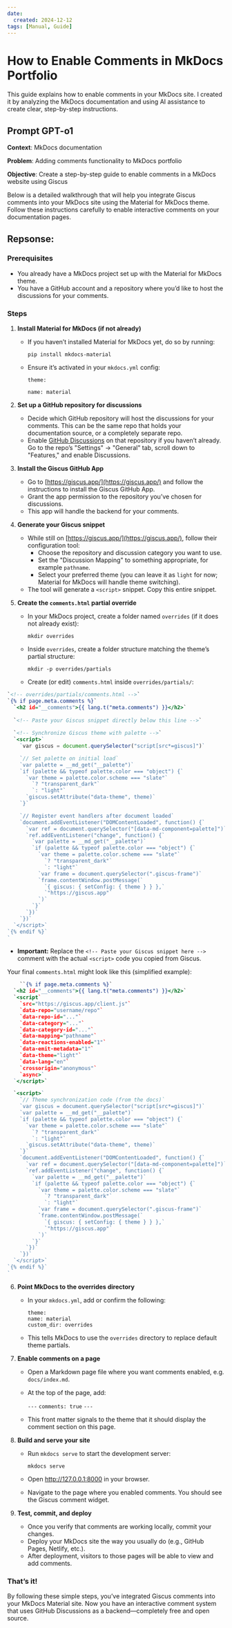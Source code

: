 ```yaml
---
date:
  created: 2024-12-12
tags: [Manual, Guide]
---
```


# How to Enable Comments in MkDocs Portfolio

This guide explains how to enable comments in your MkDocs site. I created it by analyzing the MkDocs documentation and using AI assistance to create clear, step-by-step instructions.

<!-- more -->


## Prompt GPT-o1 

**Context**: MkDocs documentation

**Problem**: Adding comments functionality to MkDocs portfolio

**Objective**: Create a step-by-step guide to enable comments in a MkDocs website using Giscus

Below is a detailed walkthrough that will help you integrate Giscus comments into your MkDocs site using the Material for MkDocs theme. Follow these instructions carefully to enable interactive comments on your documentation pages.

## Repsonse:

### Prerequisites

- You already have a MkDocs project set up with the Material for MkDocs theme.
- You have a GitHub account and a repository where you’d like to host the discussions for your comments.

### Steps

1. **Install Material for MkDocs (if not already)**
    
    - If you haven’t installed Material for MkDocs yet, do so by running:
        
        `pip install mkdocs-material`
        
        
    - Ensure it’s activated in your `mkdocs.yml` config:
        
        `theme:`   
    
	    `name: material`
        
        
1. **Set up a GitHub repository for discussions**
    
    - Decide which GitHub repository will host the discussions for your comments. This can be the same repo that holds your documentation source, or a completely separate repo.
    - Enable [GitHub Discussions](https://docs.github.com/en/discussions) on that repository if you haven’t already. Go to the repo’s "Settings" → "General" tab, scroll down to "Features," and enable Discussions.
3. **Install the Giscus GitHub App**
    
    - Go to [https://giscus.app/](https://giscus.app/) and follow the instructions to install the Giscus GitHub App.
    - Grant the app permission to the repository you’ve chosen for discussions.
    - This app will handle the backend for your comments.
4. **Generate your Giscus snippet**
    
    - While still on [https://giscus.app/](https://giscus.app/), follow their configuration tool:
        - Choose the repository and discussion category you want to use.
        - Set the "Discussion Mapping" to something appropriate, for example `pathname`.
        - Select your preferred theme (you can leave it as `light` for now; Material for MkDocs will handle theme switching).
    - The tool will generate a `<script>` snippet. Copy this entire snippet.
5. **Create the `comments.html` partial override**
    
    - In your MkDocs project, create a folder named `overrides` (if it does not already exist):
        
        `mkdir overrides`
        
    - Inside `overrides`, create a folder structure matching the theme’s partial structure:
    
        `mkdir -p overrides/partials`
        
    - Create (or edit) `comments.html` inside `overrides/partials/`:
        
        
        
```htm
`<!-- overrides/partials/comments.html -->`
`{% if page.meta.comments %}`
  `<h2 id="__comments">{{ lang.t("meta.comments") }}</h2>`
  
  `<!-- Paste your Giscus snippet directly below this line -->`
  
  `<!-- Synchronize Giscus theme with palette -->`
  `<script>`
    `var giscus = document.querySelector("script[src*=giscus]")`

    `// Set palette on initial load`
    `var palette = __md_get("__palette")`
    `if (palette && typeof palette.color === "object") {`
      `var theme = palette.color.scheme === "slate"`
        `? "transparent_dark"`
        `: "light"`
      `giscus.setAttribute("data-theme", theme)` 
    `}`

    `// Register event handlers after document loaded`
    `document.addEventListener("DOMContentLoaded", function() {`
      `var ref = document.querySelector("[data-md-component=palette]")`
      `ref.addEventListener("change", function() {`
        `var palette = __md_get("__palette")`
        `if (palette && typeof palette.color === "object") {`
          `var theme = palette.color.scheme === "slate"`
            `? "transparent_dark"`
            `: "light"`
          `var frame = document.querySelector(".giscus-frame")`
          `frame.contentWindow.postMessage(`
            `{ giscus: { setConfig: { theme } } },`
            `"https://giscus.app"`
          `)`
        `}`
      `})`
    `})`
  `</script>`
`{% endif %}`
`
```
        
- **Important:** Replace the `<!-- Paste your Giscus snippet here -->` comment with the actual `<script>` code you copied from Giscus.
    

Your final `comments.html` might look like this (simplified example):
    
```htm
    ``{% if page.meta.comments %}`
  `<h2 id="__comments">{{ lang.t("meta.comments") }}</h2>`
  `<script`
    `src="https://giscus.app/client.js"`
    `data-repo="username/repo"`
    `data-repo-id="..."`
    `data-category="..."`
    `data-category-id="..."`
    `data-mapping="pathname"`
    `data-reactions-enabled="1"`
    `data-emit-metadata="1"`
    `data-theme="light"`
    `data-lang="en"`
    `crossorigin="anonymous"`
    `async>`
  `</script>`

  `<script>`
    `// Theme synchronization code (from the docs)`
    `var giscus = document.querySelector("script[src*=giscus]")`
    `var palette = __md_get("__palette")`
    `if (palette && typeof palette.color === "object") {`
      `var theme = palette.color.scheme === "slate"`
        `? "transparent_dark"`
        `: "light"`
      `giscus.setAttribute("data-theme", theme)` 
    `}`
    `document.addEventListener("DOMContentLoaded", function() {`
      `var ref = document.querySelector("[data-md-component=palette]")`
      `ref.addEventListener("change", function() {`
        `var palette = __md_get("__palette")`
        `if (palette && typeof palette.color === "object") {`
          `var theme = palette.color.scheme === "slate"`
            `? "transparent_dark"`
            `: "light"`
          `var frame = document.querySelector(".giscus-frame")`
          `frame.contentWindow.postMessage(`
            `{ giscus: { setConfig: { theme } } },`
            `"https://giscus.app"`
          `)`
        `}`
      `})`
    `})`
  `</script>`
`{% endif %}`
`
```
6. **Point MkDocs to the overrides directory**
    
    - In your `mkdocs.yml`, add or confirm the following:
        
        `theme:`   
	     `name: material`   
	     `custom_dir: overrides`
        
    - This tells MkDocs to use the `overrides` directory to replace default theme partials.
7. **Enable comments on a page**
    
    - Open a Markdown page file where you want comments enabled, e.g. `docs/index.md`.
    - At the top of the page, add:
        
        `---` 
        `comments: true` 
        `---`
        
    - This front matter signals to the theme that it should display the comment section on this page.
8. **Build and serve your site**
    
    - Run `mkdocs serve` to start the development server:
        
        `mkdocs serve`
        
    - Open http://127.0.0.1:8000 in your browser.
    - Navigate to the page where you enabled comments. You should see the Giscus comment widget.
9. **Test, commit, and deploy**
    
    - Once you verify that comments are working locally, commit your changes.
    - Deploy your MkDocs site the way you usually do (e.g., GitHub Pages, Netlify, etc.).
    - After deployment, visitors to those pages will be able to view and add comments.

### That’s it!

By following these simple steps, you’ve integrated Giscus comments into your MkDocs Material site. Now you have an interactive comment system that uses GitHub Discussions as a backend—completely free and open source.